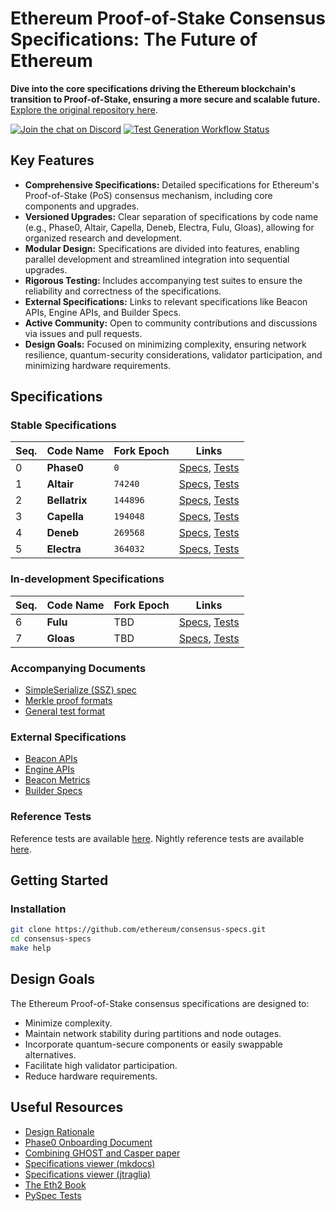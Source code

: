 # Ethereum Proof-of-Stake Consensus Specifications: The Future of Ethereum

**Dive into the core specifications driving the Ethereum blockchain's transition to Proof-of-Stake, ensuring a more secure and scalable future.**  [Explore the original repository here](https://github.com/ethereum/consensus-specs).

[![Join the chat on Discord](https://img.shields.io/badge/chat-on%20discord-blue.svg)](https://discord.gg/qGpsxSA)
[![Test Generation Workflow Status](https://github.com/ethereum/consensus-specs/actions/workflows/generate_vectors.yml/badge.svg?branch=dev&event=schedule)](https://github.com/ethereum/consensus-specs/actions/workflows/generate_vectors.yml)

## Key Features

*   **Comprehensive Specifications:** Detailed specifications for Ethereum's Proof-of-Stake (PoS) consensus mechanism, including core components and upgrades.
*   **Versioned Upgrades:**  Clear separation of specifications by code name (e.g., Phase0, Altair, Capella, Deneb, Electra, Fulu, Gloas), allowing for organized research and development.
*   **Modular Design:** Specifications are divided into features, enabling parallel development and streamlined integration into sequential upgrades.
*   **Rigorous Testing:**  Includes accompanying test suites to ensure the reliability and correctness of the specifications.
*   **External Specifications:** Links to relevant specifications like Beacon APIs, Engine APIs, and Builder Specs.
*   **Active Community:**  Open to community contributions and discussions via issues and pull requests.
*   **Design Goals:** Focused on minimizing complexity, ensuring network resilience, quantum-security considerations, validator participation, and minimizing hardware requirements.

## Specifications

### Stable Specifications

| Seq. | Code Name     | Fork Epoch | Links                                                                        |
| ---- | ------------- | ---------- | ---------------------------------------------------------------------------- |
| 0    | **Phase0**    | `0`        | [Specs](specs/phase0), [Tests](tests/core/pyspec/eth2spec/test/phase0)       |
| 1    | **Altair**    | `74240`    | [Specs](specs/altair), [Tests](tests/core/pyspec/eth2spec/test/altair)       |
| 2    | **Bellatrix** | `144896`   | [Specs](specs/bellatrix), [Tests](tests/core/pyspec/eth2spec/test/bellatrix) |
| 3    | **Capella**   | `194048`   | [Specs](specs/capella), [Tests](tests/core/pyspec/eth2spec/test/capella)     |
| 4    | **Deneb**     | `269568`   | [Specs](specs/deneb), [Tests](tests/core/pyspec/eth2spec/test/deneb)         |
| 5    | **Electra**   | `364032`   | [Specs](specs/electra), [Tests](tests/core/pyspec/eth2spec/test/electra)     |

### In-development Specifications

| Seq. | Code Name | Fork Epoch | Links                                                                |
| ---- | --------- | ---------- | -------------------------------------------------------------------- |
| 6    | **Fulu**  | TBD        | [Specs](specs/fulu), [Tests](tests/core/pyspec/eth2spec/test/fulu)   |
| 7    | **Gloas** | TBD        | [Specs](specs/gloas), [Tests](tests/core/pyspec/eth2spec/test/gloas) |

### Accompanying Documents

*   [SimpleSerialize (SSZ) spec](ssz/simple-serialize.md)
*   [Merkle proof formats](ssz/merkle-proofs.md)
*   [General test format](tests/formats/README.md)

### External Specifications

*   [Beacon APIs](https://github.com/ethereum/beacon-apis)
*   [Engine APIs](https://github.com/ethereum/execution-apis/tree/main/src/engine)
*   [Beacon Metrics](https://github.com/ethereum/beacon-metrics)
*   [Builder Specs](https://github.com/ethereum/builder-specs)

### Reference Tests

Reference tests are available [here](https://github.com/ethereum/consensus-spec-tests). Nightly reference tests are available [here](https://github.com/ethereum/consensus-specs/actions/workflows/generate_vectors.yml).

## Getting Started

### Installation

```bash
git clone https://github.com/ethereum/consensus-specs.git
cd consensus-specs
make help
```

## Design Goals

The Ethereum Proof-of-Stake consensus specifications are designed to:

*   Minimize complexity.
*   Maintain network stability during partitions and node outages.
*   Incorporate quantum-secure components or easily swappable alternatives.
*   Facilitate high validator participation.
*   Reduce hardware requirements.

## Useful Resources

*   [Design Rationale](https://notes.ethereum.org/s/rkhCgQteN#)
*   [Phase0 Onboarding Document](https://notes.ethereum.org/s/Bkn3zpwxB)
*   [Combining GHOST and Casper paper](https://arxiv.org/abs/2003.03052)
*   [Specifications viewer (mkdocs)](https://ethereum.github.io/consensus-specs/)
*   [Specifications viewer (jtraglia)](https://jtraglia.github.io/eth-spec-viewer/)
*   [The Eth2 Book](https://eth2book.info)
*   [PySpec Tests](tests/core/pyspec/README.md)